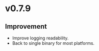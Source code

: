 # v0.7.9

## Improvement

- Improve logging readability.
- Back to single binary for most platforms.
